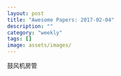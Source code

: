 ```yaml
---
layout: post
title: "Awesome Papers: 2017-02-04"
description: ""
category: "weekly"
tags: []
image: assets/images/
---
```

鼓风机房管
